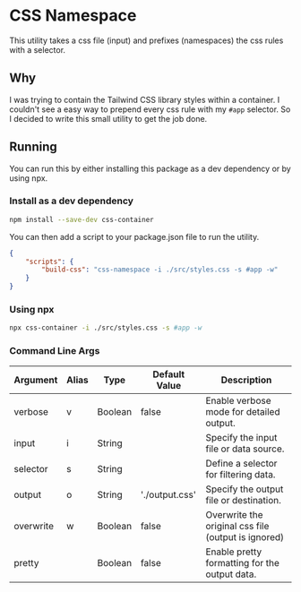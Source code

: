# CSS Namespace

This utility takes a css file (input) and prefixes (namespaces) the css rules with a selector.

## Why

I was trying to contain the Tailwind CSS library styles within a container. I couldn't see a easy way to prepend every css rule with my `#app` selector. So I decided to write this small utility to get the job done.

## Running

You can run this by either installing this package as a dev dependency or by using npx.

### Install as a dev dependency

```bash
npm install --save-dev css-container
```

You can then add a script to your package.json file to run the utility.

```json
{
    "scripts": {
        "build-css": "css-namespace -i ./src/styles.css -s #app -w"
    }
}
```

### Using npx

```bash
npx css-container -i ./src/styles.css -s #app -w
```

### Command Line Args

| Argument  | Alias | Type    | Default Value  | Description                                         |
| --------- | ----- | ------- | -------------- | --------------------------------------------------- |
| verbose   | v     | Boolean | false          | Enable verbose mode for detailed output.            |
| input     | i     | String  |                | Specify the input file or data source.              |
| selector  | s     | String  |                | Define a selector for filtering data.               |
| output    | o     | String  | './output.css' | Specify the output file or destination.             |
| overwrite | w     | Boolean | false          | Overwrite the original css file (output is ignored) |
| pretty    |       | Boolean | false          | Enable pretty formatting for the output data.       |
